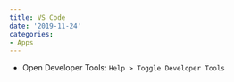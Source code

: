 ```yaml
---
title: VS Code
date: '2019-11-24'
categories:
- Apps
---
```


- Open Developer Tools: `Help > Toggle Developer Tools`